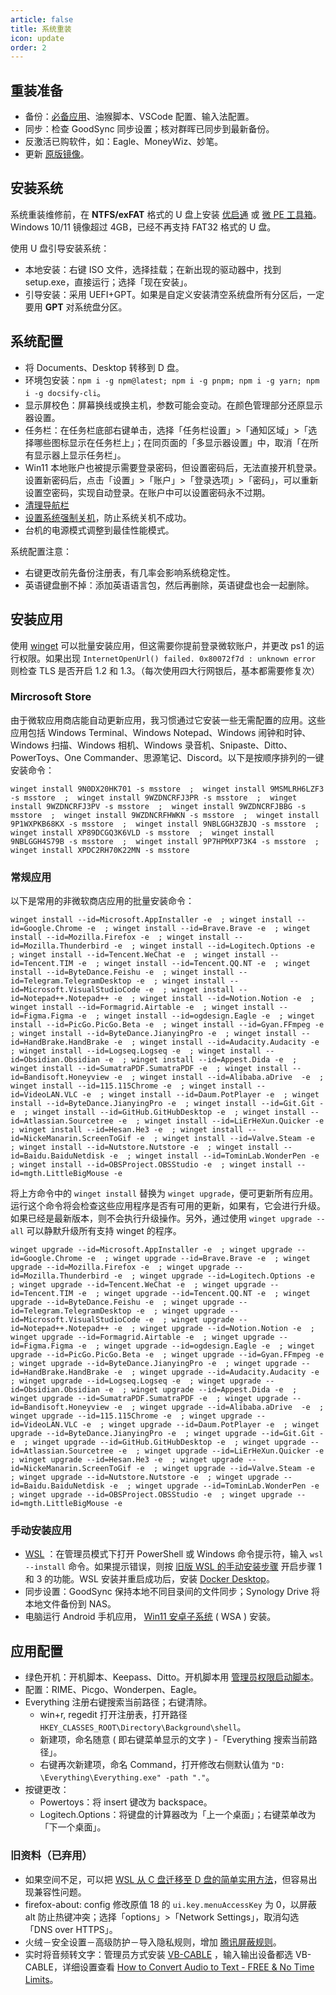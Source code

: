 ```yaml
---
article: false
title: 系统重装
icon: update
order: 2
---
```


## 重装准备

- 备份：[必备应用](https://newzone.top/apps/Applist.html)、油猴脚本、VSCode 配置、输入法配置。
- 同步：检查 GoodSync 同步设置；核对群晖已同步到最新备份。
- 反激活已购软件，如：Eagle、MoneyWiz、妙笔。
- 更新 [原版镜像](https://www.microsoft.com/zh-cn/software-download/windows11)。

## 安装系统

系统重装维修前，在 **NTFS/exFAT** 格式的 U 盘上安装 [优启通](https://www.itsk.com/latest) 或 [微 PE 工具箱](https://www.wepe.com.cn/download.html)。Windows 10/11 镜像超过 4GB，已经不再支持 FAT32 格式的 U 盘。

使用 U 盘引导安装系统：

- 本地安装：右键 ISO 文件，选择挂载；在新出现的驱动器中，找到 setup.exe，直接运行；选择「现在安装」。
- 引导安装：采用 UEFI+GPT。如果是自定义安装清空系统盘所有分区后，一定要用 **GPT** 对系统盘分区。

## 系统配置

- 将 Documents、Desktop 转移到 D 盘。
- 环境包安装：`npm i -g npm@latest; npm i -g pnpm; npm i -g yarn; npm i -g docsify-cli`。
- 显示屏校色：屏幕换线或换主机，参数可能会变动。在颜色管理部分还原显示器设置。
- 任务栏：在任务栏底部右键单击，选择「任务栏设置」>「通知区域」>「选择哪些图标显示在任务栏上」；在同页面的「多显示器设置」中，取消「在所有显示器上显示任务栏」。
- Win11 本地账户也被提示需要登录密码，但设置密码后，无法直接开机登录。设置新密码后，点击「设置」>「账户」>「登录选项」>「密码」，可以重新设置空密码，实现自动登录。在账户中可以设置密码永不过期。
- [清理导航栏](https://zhuanlan.zhihu.com/p/25942015)
- [设置系统强制关机](https://newzone.top/posts/2017-09-02-forced_shutdown.html)，防止系统关机不成功。
- 台机的电源模式调整到最佳性能模式。

系统配置注意：

- 右键更改前先备份注册表，有几率会影响系统稳定性。
- 英语键盘删不掉：添加英语语言包，然后再删除，英语键盘也会一起删除。

## 安装应用

使用 [winget](https://newzone.top/posts/2022-03-21-winget_the_strongest_software_manager_for_windows.html) 可以批量安装应用，但这需要你提前登录微软账户，并更改 ps1 的运行权限。如果出现 `InternetOpenUrl() failed. 0x80072f7d : unknown error` 则检查 TLS 是否开启 1.2 和 1.3。（每次使用四大行网银后，基本都需要修复次）

### Mircrosoft Store

由于微软应用商店能自动更新应用，我习惯通过它安装一些无需配置的应用。这些应用包括 Windows Terminal、Windows Notepad、Windows 闹钟和时钟、Windows 扫描、Windows 相机、Windows 录音机、Snipaste、Ditto、PowerToys、One Commander、思源笔记、Discord。以下是按顺序排列的一键安装命令：

```shell
winget install 9N0DX20HK701 -s msstore  ;  winget install 9MSMLRH6LZF3 -s msstore  ;  winget install 9WZDNCRFJ3PR -s msstore  ;  winget install 9WZDNCRFJ3PV -s msstore  ;  winget install 9WZDNCRFJBBG -s msstore  ;  winget install 9WZDNCRFHWKN -s msstore  ;  winget install 9P1WXPKB68KX -s msstore  ;  winget install 9NBLGGH3ZBJQ -s msstore  ;  winget install XP89DCGQ3K6VLD -s msstore  ;  winget install 9NBLGGH4S79B -s msstore  ;  winget install 9P7HPMXP73K4 -s msstore  ;  winget install XPDC2RH70K22MN -s msstore
```

### 常规应用

以下是常用的非微软商店应用的批量安装命令：

```shell
winget install --id=Microsoft.AppInstaller -e  ; winget install --id=Google.Chrome -e  ; winget install --id=Brave.Brave -e  ; winget install --id=Mozilla.Firefox -e  ; winget install --id=Mozilla.Thunderbird -e  ; winget install --id=Logitech.Options -e  ; winget install --id=Tencent.WeChat -e  ; winget install --id=Tencent.TIM -e  ; winget install --id=Tencent.QQ.NT -e  ; winget install --id=ByteDance.Feishu -e  ; winget install --id=Telegram.TelegramDesktop -e  ; winget install --id=Microsoft.VisualStudioCode -e  ; winget install --id=Notepad++.Notepad++ -e  ; winget install --id=Notion.Notion -e  ; winget install --id=Formagrid.Airtable -e  ; winget install --id=Figma.Figma -e  ; winget install --id=ogdesign.Eagle -e  ; winget install --id=PicGo.PicGo.Beta -e  ; winget install --id=Gyan.FFmpeg -e  ; winget install --id=ByteDance.JianyingPro -e  ; winget install --id=HandBrake.HandBrake -e  ; winget install --id=Audacity.Audacity -e  ; winget install --id=Logseq.Logseq -e  ; winget install --id=Obsidian.Obsidian -e  ; winget install --id=Appest.Dida -e  ; winget install --id=SumatraPDF.SumatraPDF -e  ; winget install --id=Bandisoft.Honeyview -e  ; winget install --id=Alibaba.aDrive  -e  ; winget install --id=115.115Chrome -e  ; winget install --id=VideoLAN.VLC -e  ; winget install --id=Daum.PotPlayer -e  ; winget install --id=ByteDance.JianyingPro -e  ; winget install --id=Git.Git -e  ; winget install --id=GitHub.GitHubDesktop -e  ; winget install --id=Atlassian.Sourcetree -e  ; winget install --id=LiErHeXun.Quicker -e  ; winget install --id=Hesan.He3 -e  ; winget install --id=NickeManarin.ScreenToGif -e  ; winget install --id=Valve.Steam -e  ; winget install --id=Nutstore.Nutstore -e  ; winget install --id=Baidu.BaiduNetdisk -e  ; winget install --id=TominLab.WonderPen -e  ; winget install --id=OBSProject.OBSStudio -e  ; winget install --id=mgth.LittleBigMouse -e
```

将上方命令中的 `winget install` 替换为  `winget upgrade`，便可更新所有应用。运行这个命令将会检查这些应用程序是否有可用的更新，如果有，它会进行升级。如果已经是最新版本，则不会执行升级操作。另外，通过使用 `winget upgrade --all` 可以静默升级所有支持 winget 的程序。

```shell
winget upgrade --id=Microsoft.AppInstaller -e  ; winget upgrade --id=Google.Chrome -e  ; winget upgrade --id=Brave.Brave -e  ; winget upgrade --id=Mozilla.Firefox -e  ; winget upgrade --id=Mozilla.Thunderbird -e  ; winget upgrade --id=Logitech.Options -e  ; winget upgrade --id=Tencent.WeChat -e  ; winget upgrade --id=Tencent.TIM -e  ; winget upgrade --id=Tencent.QQ.NT -e  ; winget upgrade --id=ByteDance.Feishu -e  ; winget upgrade --id=Telegram.TelegramDesktop -e  ; winget upgrade --id=Microsoft.VisualStudioCode -e  ; winget upgrade --id=Notepad++.Notepad++ -e  ; winget upgrade --id=Notion.Notion -e  ; winget upgrade --id=Formagrid.Airtable -e  ; winget upgrade --id=Figma.Figma -e  ; winget upgrade --id=ogdesign.Eagle -e  ; winget upgrade --id=PicGo.PicGo.Beta -e  ; winget upgrade --id=Gyan.FFmpeg -e  ; winget upgrade --id=ByteDance.JianyingPro -e  ; winget upgrade --id=HandBrake.HandBrake -e  ; winget upgrade --id=Audacity.Audacity -e  ; winget upgrade --id=Logseq.Logseq -e  ; winget upgrade --id=Obsidian.Obsidian -e  ; winget upgrade --id=Appest.Dida -e  ; winget upgrade --id=SumatraPDF.SumatraPDF -e  ; winget upgrade --id=Bandisoft.Honeyview -e  ; winget upgrade --id=Alibaba.aDrive  -e  ; winget upgrade --id=115.115Chrome -e  ; winget upgrade --id=VideoLAN.VLC -e  ; winget upgrade --id=Daum.PotPlayer -e  ; winget upgrade --id=ByteDance.JianyingPro -e  ; winget upgrade --id=Git.Git -e  ; winget upgrade --id=GitHub.GitHubDesktop -e  ; winget upgrade --id=Atlassian.Sourcetree -e  ; winget upgrade --id=LiErHeXun.Quicker -e  ; winget upgrade --id=Hesan.He3 -e  ; winget upgrade --id=NickeManarin.ScreenToGif -e  ; winget upgrade --id=Valve.Steam -e  ; winget upgrade --id=Nutstore.Nutstore -e  ; winget upgrade --id=Baidu.BaiduNetdisk -e  ; winget upgrade --id=TominLab.WonderPen -e  ; winget upgrade --id=OBSProject.OBSStudio -e  ; winget upgrade --id=mgth.LittleBigMouse -e
```

### 手动安装应用

- [WSL](https://learn.microsoft.com/zh-cn/windows/wsl/install#install-wsl-command) ：在管理员模式下打开 PowerShell 或 Windows 命令提示符，输入 `wsl --install` 命令。如果提示错误，则按 [旧版 WSL 的手动安装步骤](https://learn.microsoft.com/zh-cn/windows/wsl/install-manual#step-1---enable-the-windows-subsystem-for-linux) 开启步骤 1 和 3 的功能。WSL 安装并重启成功后，安装 [Docker Desktop](https://docs.docker.com/get-docker/)。
- 同步设置：GoodSync 保持本地不同目录间的文件同步；Synology Drive 将本地文件备份到 NAS。
- 电脑运行 Android 手机应用， [Win11 安卓子系统](https://www.iplaysoft.com/win11-wsa.html) ( WSA ) 安装。

## 应用配置

- 绿色开机：开机脚本、Keepass、Ditto。开机脚本用 [管理员权限启动脚本](../code/AutoHotkey.html#管理员权限运行脚本)。
- 配置：RIME、Picgo、Wonderpen、Eagle。
- Everything 注册右键搜索当前路径；右键清除。
  - win+r, regedit 打开注册表，打开路径 `HKEY_CLASSES_ROOT\Directory\Background\shell`。
  - 新建项，命名随意 ( 即右键菜单显示的文字 ) -「Everything 搜索当前路径」。
  - 右键再次新建项，命名 Command，打开修改右侧默认值为 `"D: \Everything\Everything.exe" -path "."`。
- 按键更改：
  - Powertoys：将 insert 键改为 backspace。
  - Logitech.Options：将键盘的计算器改为「上一个桌面」；右键菜单改为「下一个桌面」。

### 旧资料（已弃用）

- 如果空间不足，可以把 [WSL 从 C 盘迁移至 D 盘的简单实用方法](https://dandelioncloud.cn/article/details/1569126817577791489)，但容易出现兼容性问题。
- firefox-about: config 修改原值 18 的 `ui.key.menuAccessKey` 为 0，以屏蔽 alt 防止热键冲突；选择「options」>「Network Settings」，取消勾选「DNS over HTTPS」。
- 火绒－安全设置－高级防护－导入隐私规则，增加 [腾讯屏蔽规则](https://github.com/tutugreen/Huorong-Rules/tree/main/Tencent)。
- 实时将音频转文字：管理员方式安装 [VB-CABLE](https://vb-audio.com/Cable/) ，输入输出设备都选 VB-CABLE，详细设置查看 [How to Convert Audio to Text - FREE & No Time Limits](https://www.youtube.com/watch?v=1DsrniDGOJQ)。
